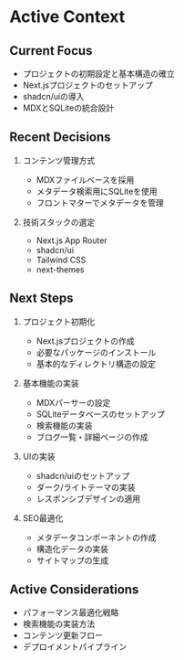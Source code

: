 # Active Context

## Current Focus
- プロジェクトの初期設定と基本構造の確立
- Next.jsプロジェクトのセットアップ
- shadcn/uiの導入
- MDXとSQLiteの統合設計

## Recent Decisions
1. コンテンツ管理方式
   - MDXファイルベースを採用
   - メタデータ検索用にSQLiteを使用
   - フロントマターでメタデータを管理

2. 技術スタックの選定
   - Next.js App Router
   - shadcn/ui
   - Tailwind CSS
   - next-themes

## Next Steps
1. プロジェクト初期化
   - Next.jsプロジェクトの作成
   - 必要なパッケージのインストール
   - 基本的なディレクトリ構造の設定

2. 基本機能の実装
   - MDXパーサーの設定
   - SQLiteデータベースのセットアップ
   - 検索機能の実装
   - ブログ一覧・詳細ページの作成

3. UIの実装
   - shadcn/uiのセットアップ
   - ダーク/ライトテーマの実装
   - レスポンシブデザインの適用

4. SEO最適化
   - メタデータコンポーネントの作成
   - 構造化データの実装
   - サイトマップの生成

## Active Considerations
- パフォーマンス最適化戦略
- 検索機能の実装方法
- コンテンツ更新フロー
- デプロイメントパイプライン